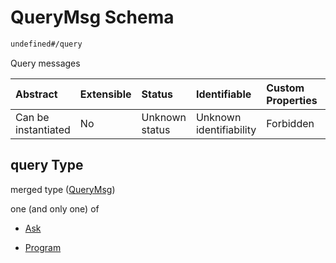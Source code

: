 # QueryMsg Schema

```txt
undefined#/query
```

Query messages

| Abstract            | Extensible | Status         | Identifiable            | Custom Properties | Additional Properties | Access Restrictions | Defined In                                                                 |
| :------------------ | :--------- | :------------- | :---------------------- | :---------------- | :-------------------- | :------------------ | :------------------------------------------------------------------------- |
| Can be instantiated | No         | Unknown status | Unknown identifiability | Forbidden         | Allowed               | none                | [okp4-law-stone.json\*](schema/okp4-law-stone.json "open original schema") |

## query Type

merged type ([QueryMsg](okp4-law-stone-querymsg.md))

one (and only one) of

* [Ask](okp4-law-stone-querymsg-oneof-ask.md "check type definition")

* [Program](okp4-law-stone-querymsg-oneof-program.md "check type definition")
